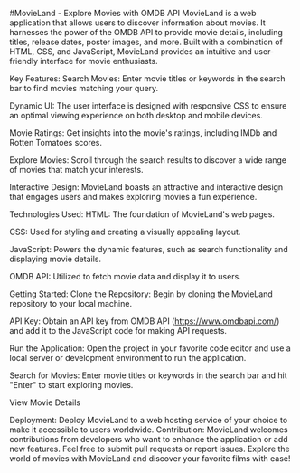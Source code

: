 #MovieLand - Explore Movies with OMDB API
MovieLand is a web application that allows users to discover information about movies. It harnesses the power of the OMDB API to provide movie details, including titles, release dates, poster images, and more. Built with a combination of HTML, CSS, and JavaScript, MovieLand provides an intuitive and user-friendly interface for movie enthusiasts.

Key Features:
Search Movies: Enter movie titles or keywords in the search bar to find movies matching your query.

Dynamic UI: The user interface is designed with responsive CSS to ensure an optimal viewing experience on both desktop and mobile devices.

Movie Ratings: Get insights into the movie's ratings, including IMDb and Rotten Tomatoes scores.

Explore Movies: Scroll through the search results to discover a wide range of movies that match your interests.

Interactive Design: MovieLand boasts an attractive and interactive design that engages users and makes exploring movies a fun experience.

Technologies Used:
HTML: The foundation of MovieLand's web pages.

CSS: Used for styling and creating a visually appealing layout.

JavaScript: Powers the dynamic features, such as search functionality and displaying movie details.

OMDB API: Utilized to fetch movie data and display it to users.

Getting Started:
Clone the Repository: Begin by cloning the MovieLand repository to your local machine.

API Key: Obtain an API key from OMDB API (https://www.omdbapi.com/) and add it to the JavaScript code for making API requests.

Run the Application: Open the project in your favorite code editor and use a local server or development environment to run the application.

Search for Movies: Enter movie titles or keywords in the search bar and hit "Enter" to start exploring movies.

View Movie Details

Deployment:
Deploy MovieLand to a web hosting service of your choice to make it accessible to users worldwide.
Contribution:
MovieLand welcomes contributions from developers who want to enhance the application or add new features. Feel free to submit pull requests or report issues.
Explore the world of movies with MovieLand and discover your favorite films with ease!
